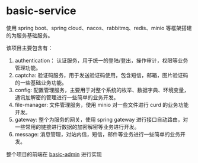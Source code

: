 # basic-service

使用 spring boot、spring cloud、nacos、rabbitmq、redis、minio 等框架搭建的为服务基础服务。

该项目主要包含有：

1. authentication： 认证服务，用于统一的登陆/登出，操作审计，权限等业务管理功能。
2. captcha: 验证码服务，用于发送验证码使用，包含短信，邮箱，图片验证码的一些基础业务功能。
3. config: 配置管理服务，主要用于对整个系统的枚举、数据字典、环境变量，通讯加解密的管理进行一些简单的业务开发。
4. file-manager: 文件管理服务，使用 minio 对一些文件进行 curd 的业务功能开发。
5. gateway: 整个为服务的网关，使用 spring gateway 进行接口自动路由，对一些常用的链接进行数据的加密解密等业务进行开发。
6. message: 消息管理，对站内信，短信，邮件等业务进行一些简单的业务开发。

整个项目的前端在 [basic-admin](https://github.com/dactiv/basic-admin) 进行实现